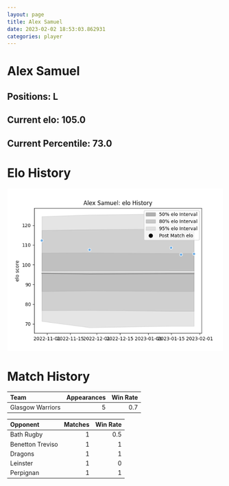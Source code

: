 ```yaml
---  
layout: page  
title: Alex Samuel  
date: 2023-02-02 18:53:03.862931  
categories: player  
---
```

# Alex Samuel

## Positions: L

## Current elo: 105.0

## Current Percentile: 73.0

# Elo History


![elo history](history_AlexSamuel.png)
# Match History


| Team             |   Appearances |   Win Rate |
|:-----------------|--------------:|-----------:|
| Glasgow Warriors |             5 |        0.7 |

| Opponent         |   Matches |   Win Rate |
|:-----------------|----------:|-----------:|
| Bath Rugby       |         1 |        0.5 |
| Benetton Treviso |         1 |        1   |
| Dragons          |         1 |        1   |
| Leinster         |         1 |        0   |
| Perpignan        |         1 |        1   |